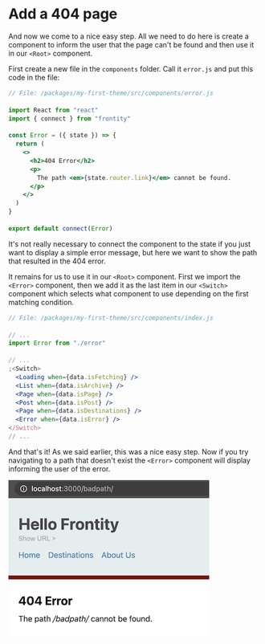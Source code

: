 # Add a 404 page

And now we come to a nice easy step. All we need to do here is create a component to inform the user that the page can't be found and then use it in our `<Root>` component.

First create a new file in the `components` folder. Call it `error.js` and put this code in the file:

```jsx
// File: /packages/my-first-theme/src/components/error.js

import React from "react"
import { connect } from "frontity"

const Error = ({ state }) => {
  return (
    <>
      <h2>404 Error</h2>
      <p>
        The path <em>{state.router.link}</em> cannot be found.
      </p>
    </>
  )
}

export default connect(Error)
```

It's not really necessary to connect the component to the state if you just want to display a simple error message, but here we want to show the path that resulted in the 404 error.

It remains for us to use it in our `<Root>` component. First we import the `<Error>` component, then we add it as the last item in our `<Switch>` component which selects what component to use depending on the first matching condition.

```jsx
// File: /packages/my-first-theme/src/components/index.js

// ...
import Error from "./error"

// ...
;<Switch>
  <Loading when={data.isFetching} />
  <List when={data.isArchive} />
  <Page when={data.isPage} />
  <Post when={data.isPost} />
  <Page when={data.isDestinations} />
  <Error when={data.isError} />
</Switch>
// ...
```

And that's it! As we said earlier, this was a nice easy step. Now if you try navigating to a path that doesn't exist the `<Error>` component will display informing the user of the error.

<p>
  <img alt="Frontity in the browser" src="../assets/part7img2.png" width="400">
</p>
